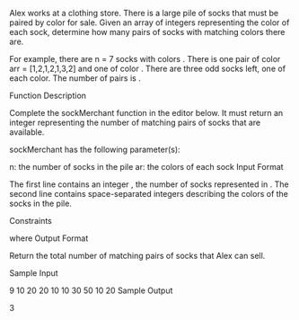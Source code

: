 Alex works at a clothing store. There is a large pile of socks that must be paired by color for sale. Given an array of integers representing the color of each sock, determine how many pairs of socks with matching colors there are.

For example, there are n = 7 socks with colors . There is one pair of color arr = [1,2,1,2,1,3,2] and one of color . There are three odd socks left, one of each color. The number of pairs is .

Function Description

Complete the sockMerchant function in the editor below. It must return an integer representing the number of matching pairs of socks that are available.

sockMerchant has the following parameter(s):

n: the number of socks in the pile
ar: the colors of each sock
Input Format

The first line contains an integer , the number of socks represented in .
The second line contains  space-separated integers describing the colors  of the socks in the pile.

Constraints

 where
Output Format

Return the total number of matching pairs of socks that Alex can sell.

Sample Input

9
10 20 20 10 10 30 50 10 20
Sample Output

3
